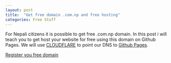 ```yaml
---
layout: post
title:  "Get free domain .com.np and free hosting"
categories: Free Stuff
---
```

For Nepali citizens it is possible to get free .com.np domain. In this post i will teach you to get host your website for free using this domain on Github Pages. We will use [CLOUDFLARE](https://www.cloudflare.com/) to point our DNS to [Github Pages](https://pages.github.com/).


[Register you free domain](https://register.com.np/)
